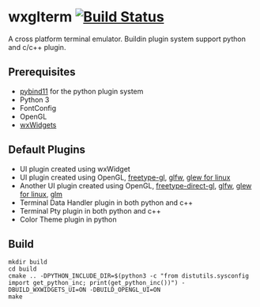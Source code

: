 # wxglterm [![Build Status](https://travis-ci.org/stonewell/wxglterm.svg?branch=master)](https://travis-ci.org/stonewell/wxglterm)

A cross platform terminal emulator. Buildin plugin system support python and c/c++ plugin.

## Prerequisites
* [pybind11](https://github.com/pybind/pybind11) for the python plugin system
* Python 3
* FontConfig
* OpenGL
* [wxWidgets](http://www.wxwidgets.org)

## Default Plugins
* UI plugin created using wxWidget
* UI plugin created using OpenGL, [freetype-gl](https://github.com/rougier/freetype-gl), [glfw](http://www.glfw.org/), [glew for linux](http://glew.sourceforge.net/)
* Another UI plugin created using OpenGL, [freetype-direct-gl](https://github.com/stonewell/freetype-direct-gl), [glfw](http://www.glfw.org/), [glew for linux](http://glew.sourceforge.net/), [glm](https://glm.g-truc.net/0.9.8/index.html)
* Terminal Data Handler plugin in both python and c++
* Terminal Pty plugin in both python and c++
* Color Theme plugin in python

## Build
```
mkdir build
cd build
cmake .. -DPYTHON_INCLUDE_DIR=$(python3 -c "from distutils.sysconfig import get_python_inc; print(get_python_inc())") -DBUILD_WXWIDGETS_UI=ON -DBUILD_OPENGL_UI=ON
make
```
